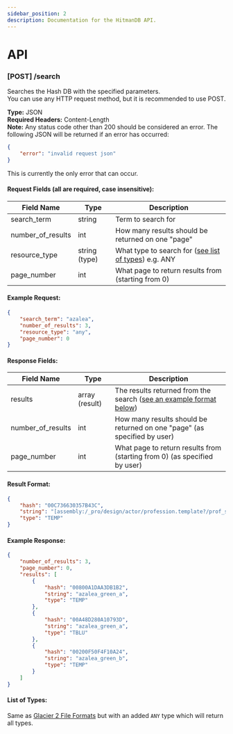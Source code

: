 ```yaml
---
sidebar_position: 2
description: Documentation for the HitmanDB API.
---
```


# API

### [POST] /search
Searches the Hash DB with the specified parameters.  
You can use any HTTP request method, but it is recommended to use POST.  

**Type:** JSON  
**Required Headers:** Content-Length  
**Note:** Any status code other than 200 should be considered an error. The following JSON will be returned if an error has occurred:
```json
{
    "error": "invalid request json"
}
```
This is currently the only error that can occur.

#### Request Fields (all are required, case insensitive):
| Field Name        | Type          | Description                                                            |
|-------------------|---------------|------------------------------------------------------------------------|
| search_term       | string        | Term to search for                                                     |
| number_of_results | int           | How many results should be returned on one "page"                      |
| resource_type     | string (type) | What type to search for ([see list of types](#list-of-types)) e.g. ANY |
| page_number       | int           | What page to return results from (starting from 0)                     |

#### Example Request:
```json
{
    "search_term": "azalea",
    "number_of_results": 3,
    "resource_type": "any",
    "page_number": 0
}
```

#### Response Fields:
| Field Name        | Type           | Description                                                                          |
|-------------------|----------------|--------------------------------------------------------------------------------------|
| results           | array (result) | The results returned from the search ([see an example format below](#result-format)) |
| number_of_results | int            | How many results should be returned on one "page" (as specified by user)             |
| page_number       | int            | What page to return results from (starting from 0) (as specified by user)            |

#### Result Format:
```json
{
    "hash": "00C736630357B43C",
    "string": "[assembly:/_pro/design/actor/profession.template?/prof_sapienza_civilian_nakedguy.entitytemplate].pc_entitytype",
    "type": "TEMP"
}
```

#### Example Response:
```json
{
    "number_of_results": 3,
    "page_number": 0,
    "results": [
        {
            "hash": "00800A1DAA3DB1B2",
            "string": "azalea_green_a",
            "type": "TEMP"
        },
        {
            "hash": "00A48D280A10793D",
            "string": "azalea_green_a",
            "type": "TBLU"
        },
        {
            "hash": "00200F50F4F10A24",
            "string": "azalea_green_b",
            "type": "TEMP"
        }
    ]
}
```

#### List of Types:
Same as [Glacier 2 File Formats](/glacier2/fileformats) but with an added `ANY` type which will return all types.